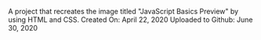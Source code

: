 A project that recreates the image titled "JavaScript Basics Preview" by using HTML and CSS.
Created On: April 22, 2020
Uploaded to Github: June 30, 2020